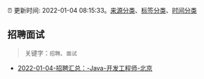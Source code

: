 :alarm_clock: 更新时间: 2022-01-04 08:15:33。[来源分类](../README.md)、[标签分类](../TAGS.md)、[时间分类](../TIMELINE.md)

## 招聘面试


> 关键字：`招聘`、`面试`



- [2022-01-04-招聘汇总：-Java-开发工程师-北京](https://www.v2ex.com/t/826123) 